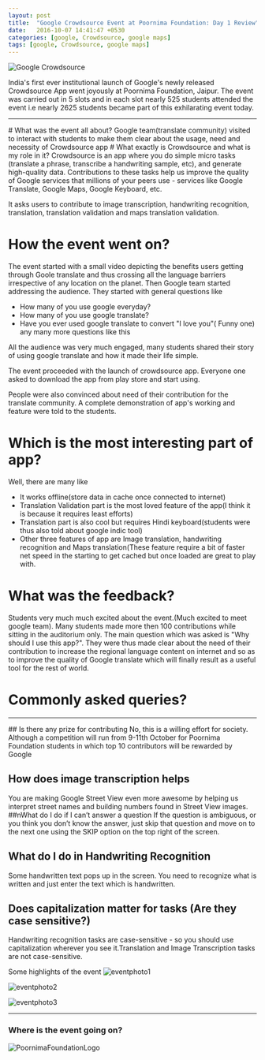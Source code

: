 ```yaml
---
layout: post
title:  "Google Crowdsource Event at Poornima Foundation: Day 1 Review"
date:   2016-10-07 14:41:47 +0530
categories: [google, Crowdsource, google maps]
tags: [google, Crowdsource, google maps]
---
```

![Google Crowdsource](https://1.bp.blogspot.com/-jsSWF9sZ6jg/V_KrUTG396I/AAAAAAAAEhk/HBZpwmX59xImFzuxqnoN9gIXK4YCWeobwCPcB/s1600/Google-Crowdsource.png)

India's first ever institutional launch of Google's newly released Crowdsource App went joyously at Poornima Foundation, Jaipur. The event was carried out in 5 slots and in each slot nearly 525 students attended the event i.e nearly 2625 students  became part of this exhilarating event today.
<hr>     
# What was the event all about?
Google team(translate community) visited to interact with students to make them clear about the usage, need and necessity of Crowdsource app
# What exactly is Crowdsource and what is my role in it?
Crowdsource is an app where you do simple micro tasks (translate a phrase, transcribe a handwriting sample, etc), and generate high-quality data. Contributions to these tasks help us improve the quality of Google services that millions of your peers use - services like Google Translate, Google Maps, Google Keyboard, etc.

It asks users to contribute to image transcription, handwriting recognition, translation, translation validation and maps translation validation.

# How the event went on?
The event started with a small video depicting the benefits users getting through Goole translate and thus crossing all the language barriers irrespective of any location on the planet.
Then Google team started addressing the audience. They started with general questions like

 * How many of you use google everyday?
 * How many of you use google translate?
 * Have you ever used google translate to convert "I love you"( Funny one)
 any many more questions like this

All the audience was very much engaged, many students shared their story of using google translate and how it made their life simple.

The event proceeded with the launch of crowdsource app. Everyone one asked to download the app from play store and start using.

People were also convinced about need of their contribution for the translate community. A complete demonstration of app's working and feature were told to the students.

# Which is the most interesting part of app?
Well, there are many like
 * It works offline(store data in cache once connected to internet)
 * Translation Validation part is the most loved feature of the app(I think it is because it requires least efforts)
 * Translation part is also cool but requires Hindi keyboard(students were thus also told about google indic tool)
 * Other three features of app are Image translation, handwriting recognition and Maps translation(These feature require a bit of faster net speed in the starting to get cached but once loaded are great to play with.
# What was the feedback?
Students very much much excited about the event.(Much excited to meet google team). Many students made more then 100 contributions while sitting in the auditorium only. The main question which was asked is "Why should I use this app?". They were thus made clear about the need of their contribution to increase the regional language content on internet and so as to improve the quality of Google translate which will finally result as a useful tool for the rest of world.

# Commonly asked queries?
<hr>
## Is there any prize for contributing
No, this is a willing effort for society. Although a competition will run from 9-11th October for Poornima Foundation students in which top 10 contributors will be rewarded by Google

## How does image transcription helps
You are making Google Street View even more awesome by helping us interpret street names and building numbers found in Street View images.
##nWhat do I do if I can’t answer a question
If the question is ambiguous, or you think you don’t know the answer, just skip that question and move on to the next one using the SKIP option on the top right of the screen.
## What do I do in Handwriting Recognition
Some handwritten text pops up in the screen. You need to recognize what is written and just enter the text which is handwritten.
## Does capitalization matter for tasks  (Are they case sensitive?)
Handwriting recognition tasks are case-sensitive - so you should use capitalization wherever you see it.Translation and Image Transcription tasks are not case-sensitive.

 Some highlights of the event
 ![eventphoto1](https://3.bp.blogspot.com/-TvFln_9gFxs/V_e1Ifl-n7I/AAAAAAAAEiM/B8H_VTB-D048h4L3P7l8TeKq9KKYvQ-VQCLcB/s1600/DSC_0094.JPG)

 ![eventphoto2](https://4.bp.blogspot.com/-3urTF17Rrxk/V_e1Jg_QLdI/AAAAAAAAEiQ/Z23I08gMbUQmXsQbvpaKT8n2rhEnqnd1gCLcB/s1600/DSC_0097.JPG)

 ![eventphoto3](https://2.bp.blogspot.com/-jeJhfUy4JFg/V_e1H6mL5FI/AAAAAAAAEiI/24q-zrS6yWw7f4aiWL1omivTR6edBs-iwCLcB/s1600/DSC_0242.JPG)
<hr>

 ###  Where is the event going on?

![PoornimaFoundationLogo](https://1.bp.blogspot.com/-ZYnYs3JxVos/V_K0RkRBllI/AAAAAAAAEh0/QIGGp7j7JaEayaNDufjfDPN9ZlQJf57GACPcB/s1600/maxresdefault.jpg)
